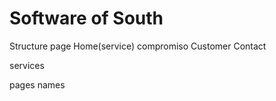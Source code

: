 # Software of South

Structure page
Home(service) compromiso Customer Contact

services

pages names
